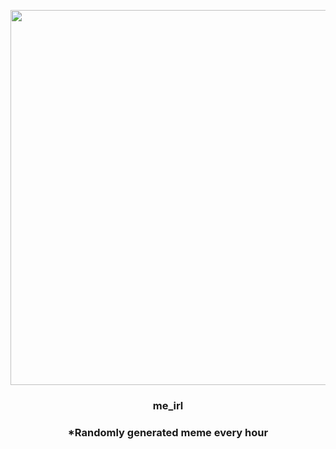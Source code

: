 <p align="center">
        <img src="https://i.redd.it/bs7broznhzt91.jpg" width="600" height="600">
        </p>
        <h3 align="center">me_irl</h3>
        <h3 align="center">*Randomly generated meme every hour</h3>
    
